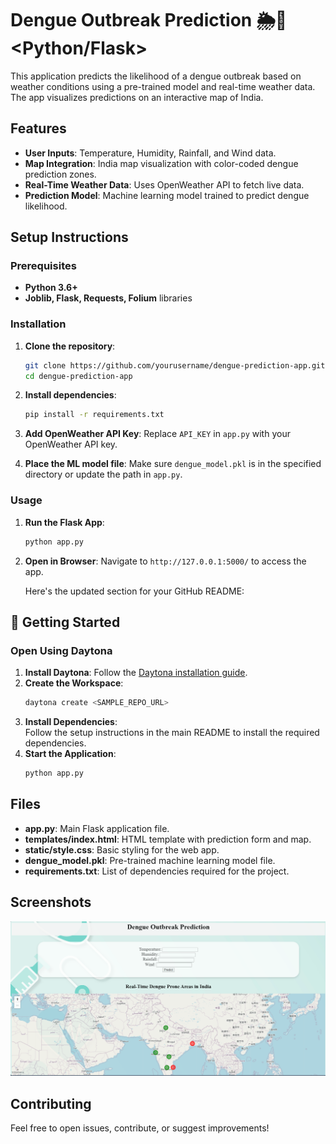 # Dengue Outbreak Prediction 🌦️🦟<Python/Flask>

This application predicts the likelihood of a dengue outbreak based on weather conditions using a pre-trained model and real-time weather data. The app visualizes predictions on an interactive map of India.

## Features

- **User Inputs**: Temperature, Humidity, Rainfall, and Wind data.
- **Map Integration**: India map visualization with color-coded dengue prediction zones.
- **Real-Time Weather Data**: Uses OpenWeather API to fetch live data.
- **Prediction Model**: Machine learning model trained to predict dengue likelihood.

## Setup Instructions

### Prerequisites

- **Python 3.6+**
- **Joblib, Flask, Requests, Folium** libraries

### Installation

1. **Clone the repository**:
    ```bash
    git clone https://github.com/yourusername/dengue-prediction-app.git
    cd dengue-prediction-app
    ```

2. **Install dependencies**:
    ```bash
    pip install -r requirements.txt
    ```

3. **Add OpenWeather API Key**:
   Replace `API_KEY` in `app.py` with your OpenWeather API key.

4. **Place the ML model file**:
   Make sure `dengue_model.pkl` is in the specified directory or update the path in `app.py`.

### Usage

1. **Run the Flask App**:
    ```bash
    python app.py
    ```

2. **Open in Browser**:
   Navigate to `http://127.0.0.1:5000/` to access the app.

   Here's the updated section for your GitHub README:

## 🚀 Getting Started  

### Open Using Daytona  

1. **Install Daytona**: Follow the [Daytona installation guide](https://www.daytona.io/docs/installation/installation/).  
2. **Create the Workspace**:  
   ```bash  
   daytona create <SAMPLE_REPO_URL> 
   ```  
3. **Install Dependencies**:  
   Follow the setup instructions in the main README to install the required dependencies.
4. **Start the Application**:  
   ```bash  
   python app.py  
   ```


## Files

- **app.py**: Main Flask application file.
- **templates/index.html**: HTML template with prediction form and map.
- **static/style.css**: Basic styling for the web app.
- **dengue_model.pkl**: Pre-trained machine learning model file.
- **requirements.txt**: List of dependencies required for the project.

## Screenshots
![Dengue Prediction](Dengue.png)



## Contributing

Feel free to open issues, contribute, or suggest improvements!


```




